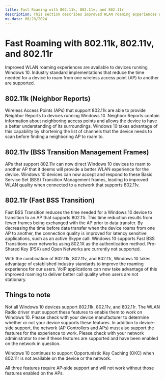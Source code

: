 ```yaml
---
title: Fast Roaming with 802.11k, 802.11v, and 802.11r
description: This section describes improved WLAN roaming experiences with 802.11k, 801.11v, and 802.11r.
ms.date: 06/28/2024
---
```


# Fast Roaming with 802.11k, 802.11v, and 802.11r


Improved WLAN roaming experiences are available to devices running Windows 10. Industry standard implementations that reduce the time needed for a device to roam from one wireless access point (AP) to another are supported.

## 802.11k (Neighbor Reports)


Wireless Access Points (APs) that support 802.11k are able to provide Neighbor Reports to devices running Windows 10. Neighbor Reports contain information about neighboring access points and allows the device to have a better understanding of its surroundings. Windows 10 takes advantage of this capability by shortening the list of channels that the device needs to scan before finding a neighboring AP to roam to.

## 802.11v (BSS Transition Management Frames)


APs that support 802.11v can now direct Windows 10 devices to roam to another AP that it deems will provide a better WLAN experience for the device. Windows 10 devices can now accept and respond to these Basic Service Set (BSS) Transition Management frames, leading to improved WLAN quality when connected to a network that supports 802.11v.

## 802.11r (Fast BSS Transition)


Fast BSS Transition reduces the time needed for a Windows 10 device to transition to an AP that supports 802.11r. This time reduction results from fewer frames being exchanged with the AP prior to data transfer. By decreasing the time before data transfer when the device roams from one AP to another, the connection quality is improved for latency sensitive applications, such as an active Skype call. Windows 10 supports Fast BSS Transitions over networks using 802.1X as the authentication method. Pre-Shared Key (PSK) and Open Networks are currently not supported.

With the combination of 802.11k, 802.11v, and 802.11r, Windows 10 takes advantage of established industry standards to improve the roaming experience for our users. VoIP applications can now take advantage of this improved roaming to deliver better call quality when users are not stationary.

## Things to note


Not all Windows 10 devices support 802.11k, 802.11v, and 802.11r. The WLAN Radio driver must support these features to enable them to work on Windows 10. Please check with your device manufacturer to determine whether or not your device supports these features. In addition to device-side support, the network (AP Controllers and APs) must also support the features for the experience to work. Please check with your network administrator to see if these features are supported and have been enabled on the network in question.

Windows 10 continues to support Opportunistic Key Caching (OKC) when 802.11r is not available on the device or the network.

All three features require AP-side support and will not work without those features enabled on the APs.

 

 






